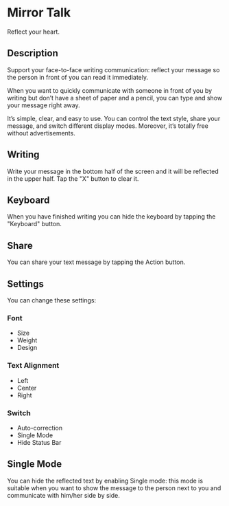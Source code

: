 # Mirror Talk
Reflect your heart.

## Description
Support your face-to-face writing communication: reflect your message so the person in front of you can read it immediately.

When you want to quickly communicate with someone in front of you by writing but don’t have a sheet of paper and a pencil, you can type and show your message right away.

It’s simple, clear, and easy to use. You can control the text style, share your message, and switch different display modes. Moreover, it’s totally free without advertisements.

## Writing
Write your message in the bottom half of the screen and it will be reflected in the upper half. Tap the "X" button to clear it.

## Keyboard
When you have finished writing you can hide the keyboard by tapping the "Keyboard" button.

## Share
You can share your text message by tapping the Action button. 

## Settings
You can change these settings:

### Font
- Size
- Weight
- Design
    
### Text Alignment
- Left
- Center
- Right 
 
### Switch
- Auto-correction
- Single Mode
- Hide Status Bar

## Single Mode
You can hide the reflected text by enabling Single mode: this mode is suitable when you want to show the message to the person next to you and communicate with him/her side by side.
